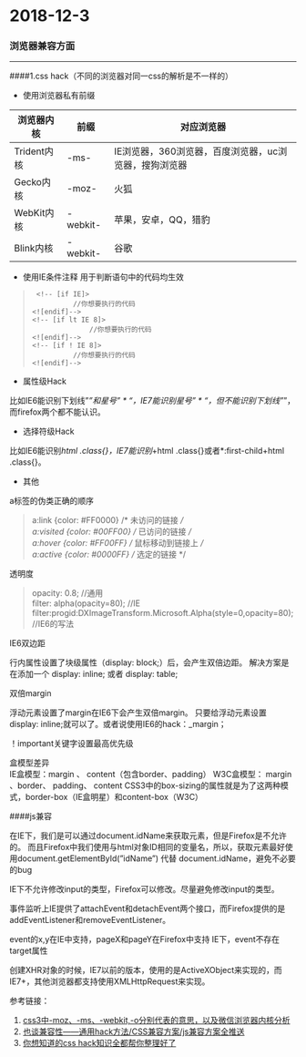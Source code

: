 # 2018-12-3 #


### 浏览器兼容方面 ##

----------

####1.css hack（不同的浏览器对同一css的解析是不一样的）
  
 - 使用浏览器私有前缀 
  	
浏览器内核 | 前缀 | 对应浏览器		
---- | --- | ---
Trident内核 | -ms- | IE浏览器，360浏览器，百度浏览器，uc浏览器，搜狗浏览器
Gecko内核 |  -moz- | 火狐
WebKit内核 | -webkit- | 苹果，安卓，QQ，猎豹
Blink内核 | -webkit- | 谷歌

 - 使用IE条件注释  用于判断语句中的代码均生效
 
>      <!-- [if IE]>
>       		//你想要执行的代码
>     <![endif]-->
>     <!-- [if lt IE 8]>
>       			//你想要执行的代码
>     <![endif]-->
>     <!-- [if ! IE 8]>
>       		//你想要执行的代码
>     <![endif]-->

- 属性级Hack  
  
比如IE6能识别下划线”_”和星号” * “，IE7能识别星号” * “，但不能识别下划线”_”，而firefox两个都不能认识。

- 选择符级Hack  

比如IE6能识别*html .class{}，IE7能识别*+html .class{}或者*:first-child+html .class{}。



- 其他

a标签的伪类正确的顺序

> a:link {color: #FF0000}		/* 未访问的链接 */  
> a:visited {color: #00FF00}	/* 已访问的链接 */  
> a:hover {color: #FF00FF}	/* 鼠标移动到链接上 */  
> a:active {color: #0000FF}	/* 选定的链接 */

透明度
  
> opacity: 0.8; //通用  
> filter: alpha(opacity=80); //IE  
> filter:progid:DXImageTransform.Microsoft.Alpha(style=0,opacity=80); //IE6的写法

IE6双边距  

行内属性设置了块级属性（display: block;）后，会产生双倍边距。
解决方案是在添加一个 display: inline; 或者 display: table;

双倍margin

浮动元素设置了margin在IE6下会产生双倍margin。
只要给浮动元素设置 display: inline;就可以了。或者说使用IE6的hack：_margin；

！important关键字设置最高优先级

盒模型差异  
IE盒模型：margin 、 content（包含border、padding）
W3C盒模型： margin 、border、 padding、 content
CSS3中的box-sizing的属性就是为了这两种模式，border-box（IE盒明星）和content-box（W3C）

####js兼容 

在IE下，我们是可以通过document.idName来获取元素，但是Firefox是不允许的。
而且Firefox中我们使用与html对象ID相同的变量名，所以，获取元素最好使用document.getElementById(”idName”) 代替 document.idName，避免不必要的bug

IE下不允许修改input的类型，Firefox可以修改。尽量避免修改input的类型。

事件监听上IE提供了attachEvent和detachEvent两个接口，而Firefox提供的是addEventListener和removeEventListener。

event的x,y在IE中支持，pageX和pageY在Firefox中支持
IE下，event不存在target属性

创建XHR对象的时候，IE7以前的版本，使用的是ActiveXObject来实现的，而IE7+，其他浏览器都支持使用XMLHttpRequest来实现。

参考链接：  
1. [
css3中-moz、-ms、-webkit,-o分别代表的意思，以及微信浏览器内核分析](https://www.cnblogs.com/EasonJim/p/6140097.html)  
2. [也谈兼容性——通用hack方法/CSS兼容方案/js兼容方案全推送](https://zhuanlan.zhihu.com/p/25123086?refer=dreawer)  
3. [你想知道的css hack知识全都帮你整理好了](https://www.w3cschool.cn/css/css-hack.html)
	


	